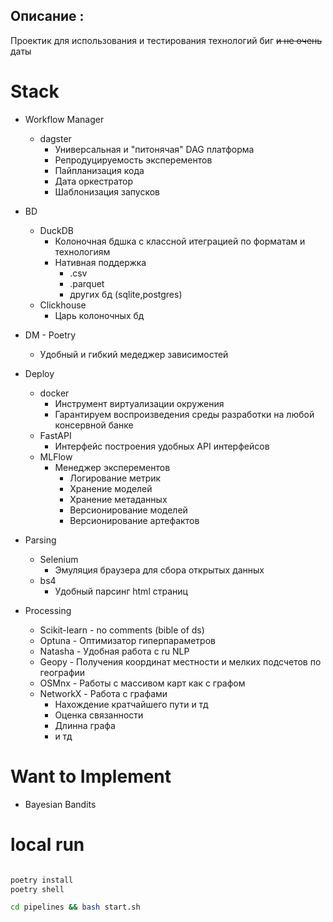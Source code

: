 ## Описание : 
Проектик для использования и тестирования технологий биг ~~и не очень~~ даты

# Stack
* Workflow Manager
    - dagster  
        * Универсальная и "питонячая" DAG платформа
        * Репродуцируемость эксперементов
        * Пайпланизация кода
        * Дата оркестратор
        * Шаблонизация запусков
* BD 
    - DuckDB
        * Колоночная бдшка с классной итеграцией по форматам и технологиям
        * Нативная поддержка 
            * .csv
            * .parquet
            * других бд (sqlite,postgres)
    - Clickhouse  
        * Царь колоночных бд
* DM  - Poetry 
    * Удобный и гибкий медеджер зависимостей
* Deploy
    - docker
        * Инструмент виртуализации окружения
        * Гарантируем воспроизведения среды разработки на любой консервной банке
    - FastAPI
        * Интерфейс построения удобных API интерфейсов
    - MLFlow
        * Менеджер эксперементов
            * Логирование метрик
            * Хранение моделей
            * Хранение метаданных
            * Версионирование моделей
            * Версионирование артефактов
* Parsing
    - Selenium
        * Эмуляция браузера для сбора открытых данных
    - bs4
        * Удобный парсинг html страниц

* Processing
    - Scikit-learn - no comments (bible of ds)
    - Optuna - Оптимизатор гиперпараметров
    - Natasha - Удобная работа с ru NLP 
    - Geopy - Получения координат местности и мелких подсчетов по географии
    - OSMnx - Работы с массивом карт как с графом
    - NetworkX - Работа с графами
        * Нахождение кратчайшего пути и тд
        * Оценка связанности
        * Длинна графа 
        * и тд


# Want to Implement
+ Bayesian Bandits


# local run

```bash

poetry install
poetry shell

cd pipelines && bash start.sh

```